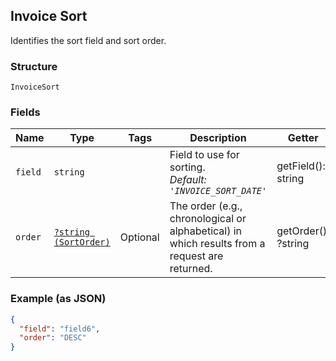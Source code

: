 ## Invoice Sort

Identifies the  sort field and sort order.

### Structure

`InvoiceSort`

### Fields

| Name | Type | Tags | Description | Getter | Setter |
|  --- | --- | --- | --- | --- | --- |
| `field` | `string` |  | Field to use for sorting.<br>*Default: `'INVOICE_SORT_DATE'`* | getField(): string | setField(string field): void |
| `order` | [`?string (SortOrder)`](/doc/models/sort-order.md) | Optional | The order (e.g., chronological or alphabetical) in which results from a request are returned. | getOrder(): ?string | setOrder(?string order): void |

### Example (as JSON)

```json
{
  "field": "field6",
  "order": "DESC"
}
```

